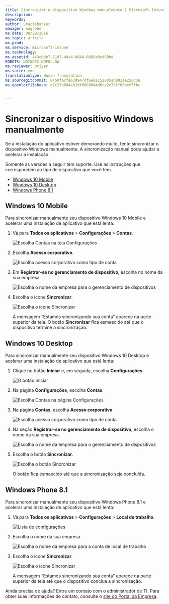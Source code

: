 ```yaml
---
title: Sincronizar o dispositivo Windows manualmente | Microsoft Intune
description: 
keywords: 
author: Staciebarker
manager: angrobe
ms.date: 08/29/2016
ms.topic: article
ms.prod: 
ms.service: microsoft-intune
ms.technology: 
ms.assetid: 443c6de7-5187-4dc4-b844-6085a0c659bd
ROBOTS: NOINDEX,NOFOLLOW
ms.reviewer: priyar
ms.suite: ems
translationtype: Human Translation
ms.sourcegitcommit: 8450facfe63d947df6e6a152805ad882ae220c3e
ms.openlocfilehash: d7c2fb804e01df6689044d6ca2e72ff00ee95fbc


---
```



# Sincronizar o dispositivo Windows manualmente
Se a instalação do aplicativo estiver demorando muito, tente sincronizar o dispositivo Windows manualmente. A sincronização manual pode ajudar a acelerar a instalação.

Somente as versões a seguir têm suporte. Use as instruções que correspondem ao tipo de dispositivo que você tem.

* [Windows 10 Mobile](#windows-10-mobile)
* [Windows 10 Desktop](#windows-10-desktop)
* [Windows Phone 8.1](#windows-phone-8-1)


## Windows 10 Mobile
Para sincronizar manualmente seu dispositivo Windows 10 Mobile e acelerar uma instalação de aplicativo que está lenta:

1. Vá para **Todos os aplicativos** > **Configurações** > **Contas**.

    ![Escolha Contas na tela Configurações](./media/win10m-sync-1-settings-accounts.png)

2. Escolha **Acesso corporativo**.

    ![Escolha acesso corporativo como tipo de conta](./media/win10m-sync-2-work-access.png)

3. Em **Registrar-se no gerenciamento de dispositivo**, escolha no nome da sua empresa.

    ![Escolha o nome da empresa para o gerenciamento de dispositivos](./media/win10m-sync-3-tap-comp-name.png)

4. Escolha o ícone **Sincronizar**.

    ![Escolha o ícone Sincronizar](./media/win10m-sync-4-tap-sync.png)

    A mensagem “Estamos sincronizando sua conta” aparece na parte superior da tela. O botão **Sincronizar** fica esmaecido até que o dispositivo termine a sincronização.

## Windows 10 Desktop
Para sincronizar manualmente seu dispositivo Windows 10 Desktop e acelerar uma instalação de aplicativo que está lenta:

1. Clique no botão **Iniciar** e, em seguida, escolha **Configurações**.

    ![O botão Iniciar](./media/win10pc-sync-1-start-button.png)

2. Na página **Configurações**, escolha **Contas**.

    ![Escolha Contas na página Configurações](./media/win10pc-sync-2-settings-accounts.png)

3. Na página **Contas**, escolha **Acesso corporativo**.

    ![Escolha acesso corporativo como tipo de conta](./media/win10pc-sync-3-work-access.png)

4. Na seção **Registrar-se no gerenciamento de dispositivo**, escolha o nome da sua empresa.

    ![Escolha o nome da empresa para o gerenciamento de dispositivos](./media/win10pc-sync-4-tap-com-name.png)

5. Escolha o botão **Sincronizar**.

    ![Escolha o botão Sincronizar](./media/win10pc-sync-5-tap-sync.png)

   O botão fica esmaecido até que a sincronização seja concluída.

## Windows Phone 8.1
Para sincronizar manualmente seu dispositivo Windows Phone 8.1 e acelerar uma instalação de aplicativo que está lenta:

1. Vá para **Todos os aplicativos** > **Configurações** > **Local de trabalho**.

    ![Lista de configurações](./media/wp81-1-sync-settings-workplace.png)

2. Escolha o nome da sua empresa.

    ![Escolha o nome da empresa para a conta de local de trabalho](./media/wp81-2-sync-tap-compname.png)

3. Escolha o ícone **Sincronizar**.

    ![Escolha o ícone Sincronizar](./media/wp81-3-sync-tap-sync-button.png)

   A mensagem “Estamos sincronizando sua conta” aparece na parte superior da tela até que o dispositivo conclua a sincronização.

Ainda precisa de ajuda? Entre em contato com o administrador de TI. Para obter suas informações de contato, consulte o [site do Portal da Empresa](http://portal.manage.microsoft.com).



<!--HONumber=Oct16_HO2-->


